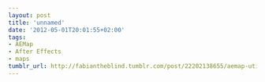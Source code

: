 ```yaml
---
layout: post
title: 'unnamed'
date: '2012-05-01T20:01:55+02:00'
tags:
- AEMap
- After Effects
- maps
tumblr_url: http://fabiantheblind.tumblr.com/post/22202138655/aemap-utilities-jsx-v0-2-tutorial
---
```

